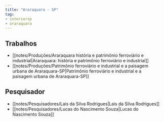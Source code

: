 ```yaml
---
title: "Araraquara - SP"
tag: 
- interiorsp
- araraquara
---
```


## Trabalhos
- [[notes/Produções/Araraquara história e patrimônio ferroviário e industrial|Araraquara: história e patrimônio ferroviário e industrial]]
- [[notes/Produções/Patrimônio ferroviário e industrial e a paisagem urbana de Araraquara-SP|Patrimônio ferroviário e industrial e a paisagem urbana de Araraquara-SP]]

## Pesquisador
- [[notes/Pesquisadores/Lais da Silva Rodrigues|Lais da Silva Rodrigues]]
- [[notes/Pesquisadores/Lucas do Nascimento Souza|Lucas do Nascimento Souza]]
